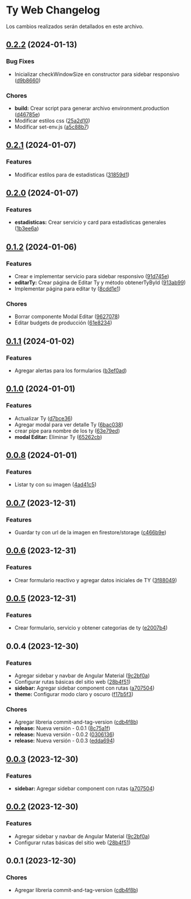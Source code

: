 # Ty Web Changelog

Los cambios realizados serán detallados en este archivo.
## [0.2.2](https://github.com/catalogo-ty/ty-web/compare/v0.2.1...v0.2.2) (2024-01-13)


### Bug Fixes

* Inicializar checkWindowSize en constructor para sidebar responsivo ([d9b8660](https://github.com/catalogo-ty/ty-web/commit/d9b8660e874726812ef60592933d46a152a38be4))


### Chores

* **build:** Crear script para generar archivo environment.production ([d46785e](https://github.com/catalogo-ty/ty-web/commit/d46785e1d4a04dc0e3d3b03fc70930eab8cb6e39))
* Modificar estilos css ([25a2d10](https://github.com/catalogo-ty/ty-web/commit/25a2d10d83facf39ae22becdc73a8f5875650e3f))
* Modificar set-env.js ([a5c88b7](https://github.com/catalogo-ty/ty-web/commit/a5c88b7bb21a85d6349c0a946c2aa6e638285c49))

## [0.2.1](https://github.com/catalogo-ty/ty-web/compare/v0.2.0...v0.2.1) (2024-01-07)


### Features

* Modificar estilos para de estadisticas ([31859d1](https://github.com/catalogo-ty/ty-web/commit/31859d1b3f63c70979b7dde9e63ea0f2fac7e017))

## [0.2.0](https://github.com/catalogo-ty/ty-web/compare/v0.1.2...v0.2.0) (2024-01-07)


### Features

* **estadisticas:** Crear servicio y card para estadísticas generales ([1b3ee6a](https://github.com/catalogo-ty/ty-web/commit/1b3ee6a5886db47dd7c160fe94dff801f30b388b))

## [0.1.2](https://github.com/catalogo-ty/ty-web/compare/v0.1.1...v0.1.2) (2024-01-06)


### Features

* Crear e implementar servicio para sidebar responsivo ([91d745e](https://github.com/catalogo-ty/ty-web/commit/91d745ed6015b7797833b46e54362f92d1f9997f))
* **editarTy:** Crear página de Editar Ty y método obtenerTyById ([913ab99](https://github.com/catalogo-ty/ty-web/commit/913ab99f90554c6187ad2f9104603502aef4e7b8))
* Implementar página para editar ty ([8cdd1e1](https://github.com/catalogo-ty/ty-web/commit/8cdd1e1ae0f1e1f27adb23a24b7384797106f0f0))


### Chores

* Borrar componente Modal Editar ([9627078](https://github.com/catalogo-ty/ty-web/commit/9627078fce7f7df7c78dcc864e2e0b2ce24e8b1c))
* Editar budgets de producción ([61e8234](https://github.com/catalogo-ty/ty-web/commit/61e8234286c1341ff388377b631972b9dda7594e))

## [0.1.1](https://github.com/catalogo-ty/ty-web/compare/v0.1.0...v0.1.1) (2024-01-02)


### Features

* Agregar alertas para los formularios ([b3ef0ad](https://github.com/catalogo-ty/ty-web/commit/b3ef0adcac2822248521006ba543dbb2571d2f05))

## [0.1.0](https://github.com/catalogo-ty/ty-web/compare/v0.0.8...v0.1.0) (2024-01-01)


### Features

* Actualizar Ty ([d7bce36](https://github.com/catalogo-ty/ty-web/commit/d7bce3648d18f15c4e3217c0edd6bd28173448f1))
* Agregar modal para ver detalle Ty ([6bac038](https://github.com/catalogo-ty/ty-web/commit/6bac038fec88ca0b340f07718d281c9587b2f4be))
* crear pipe para nombre de los ty ([63e79ed](https://github.com/catalogo-ty/ty-web/commit/63e79ed6b33f3fbc4c99b660d7ccc9fa736d960b))
* **modal Editar:** Eliminar Ty ([65262cb](https://github.com/catalogo-ty/ty-web/commit/65262cba41e8df7be1a51bbb5929bfd91ff347d9))

## [0.0.8](https://github.com/catalogo-ty/ty-web/compare/v0.0.7...v0.0.8) (2024-01-01)


### Features

* Listar ty con su imagen ([4ad41c5](https://github.com/catalogo-ty/ty-web/commit/4ad41c51a6af502d3c6e5f1d65839449a5a31f68))

## [0.0.7](https://github.com/catalogo-ty/ty-web/compare/v0.0.6...v0.0.7) (2023-12-31)


### Features

* Guardar ty con url de la imagen en firestore/storage ([c466b9e](https://github.com/catalogo-ty/ty-web/commit/c466b9e66c969e82f67b62233e07a7125ddf933f))

## [0.0.6](https://github.com/catalogo-ty/ty-web/compare/v0.0.5...v0.0.6) (2023-12-31)


### Features

* Crear formulario reactivo y agregar datos iniciales de TY ([3f88049](https://github.com/catalogo-ty/ty-web/commit/3f88049752dc666571df70a487cff1921f2d84cb))

## [0.0.5](https://github.com/catalogo-ty/ty-web/compare/v0.0.4...v0.0.5) (2023-12-31)


### Features

* Crear formulario, servicio y obtener categorias de ty ([e2007b4](https://github.com/catalogo-ty/ty-web/commit/e2007b4856fa07de0b22552201465e9c46dae3fc))

## 0.0.4 (2023-12-30)


### Features

* Agregar sidebar y navbar de Angular Material ([9c2bf0a](https://github.com/catalogo-ty/ty-web/commit/9c2bf0aba195f2e9e26e6e325d4e2794e037361b))
* Configurar rutas básicas del sitio web ([28b4f51](https://github.com/catalogo-ty/ty-web/commit/28b4f51895e3e5eb5e2d0adc38866f979180b05c))
* **sidebar:** Agregar sidebar component con rutas ([a707504](https://github.com/catalogo-ty/ty-web/commit/a70750486f13412e2cb69104d799d6519e0203cf))
* **theme:** Configurar modo claro y oscuro ([f17b5f3](https://github.com/catalogo-ty/ty-web/commit/f17b5f32525b62bb3015de5077793bee1988853d))


### Chores

* Agregar libreria commit-and-tag-version ([cdb4f8b](https://github.com/catalogo-ty/ty-web/commit/cdb4f8b80badaebf8bbaf698faf25b3037eccb48))
* **release:** Nueva versión - 0.0.1 ([8c75a1f](https://github.com/catalogo-ty/ty-web/commit/8c75a1fc287c861813dd5560e0639ed1fecc1aba))
* **release:** Nueva versión - 0.0.2 ([0306136](https://github.com/catalogo-ty/ty-web/commit/0306136235d3ef8c05ae883db46338ff72148d4e))
* **release:** Nueva versión - 0.0.3 ([edda694](https://github.com/catalogo-ty/ty-web/commit/edda694eee9069acb20fab5b97476f6d2b4db05d))

## [0.0.3](https://github.com/catalogo-ty/ty-web/compare/v0.0.2...v0.0.3) (2023-12-30)


### Features

* **sidebar:** Agregar sidebar component con rutas ([a707504](https://github.com/catalogo-ty/ty-web/commit/a70750486f13412e2cb69104d799d6519e0203cf))

## [0.0.2](https://github.com/catalogo-ty/ty-web/compare/v0.0.1...v0.0.2) (2023-12-30)


### Features

* Agregar sidebar y navbar de Angular Material ([9c2bf0a](https://github.com/catalogo-ty/ty-web/commit/9c2bf0aba195f2e9e26e6e325d4e2794e037361b))
* Configurar rutas básicas del sitio web ([28b4f51](https://github.com/catalogo-ty/ty-web/commit/28b4f51895e3e5eb5e2d0adc38866f979180b05c))

## 0.0.1 (2023-12-30)


### Chores

* Agregar libreria commit-and-tag-version ([cdb4f8b](https://github.com/catalogo-ty/ty-web/commit/cdb4f8b80badaebf8bbaf698faf25b3037eccb48))
